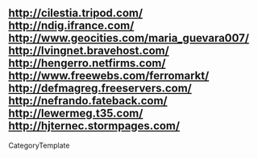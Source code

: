 http://cilestia.tripod.com/ http://ndig.ifrance.com/ http://www.geocities.com/maria_guevara007/ http://lvingnet.bravehost.com/ http://hengerro.netfirms.com/ http://www.freewebs.com/ferromarkt/ http://defmagreg.freeservers.com/ http://nefrando.fateback.com/ http://lewermeg.t35.com/ http://hjternec.stormpages.com/
----
CategoryTemplate
